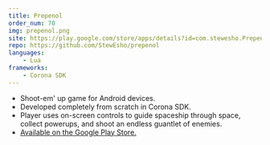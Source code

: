 ```yaml
---
title: Prepenol
order_num: 70
img: prepenol.png
site: https://play.google.com/store/apps/details?id=com.stewesho.Prepenol
repo: https://github.com/StewEsho/prepenol
languages:
    - Lua
frameworks:
    - Corona SDK
---
```

+ Shoot-em' up game for Android devices. 
+ Developed completely from scratch in Corona SDK.
+ Player uses on-screen controls to guide spaceship through space, collect powerups, and shoot an endless guantlet of enemies.
+ <a href="https://play.google.com/store/apps/details?id=com.stewesho.Prepenol">Available on the Google Play Store.</a>